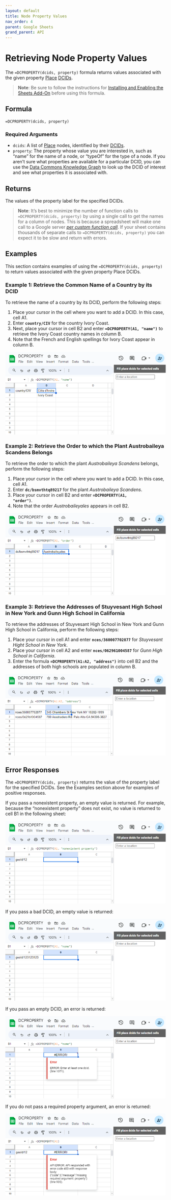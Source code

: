 ```yaml
---
layout: default
title: Node Property Values
nav_order: 4
parent: Google Sheets
grand_parent: API
---
```


# Retrieving Node Property Values

The `=DCPROPERTY(dcids, property)` formula returns values associated with the given property [Place](/glossary.html#place) [DCIDs](/glossary.html#dcid).

> **Note**:
> Be sure to follow the instructions for [Installing and Enabling the Sheets Add-On](/api/sheets/) before using this formula.

## Formula

```
=DCPROPERTY(dcids, property)
```

### Required Arguments

* `dcids`: A list of [Place](/glossary.html#place) nodes, identified by their [DCIDs](/glossary.html#dcid).
* `property`: The property whose value you are interested in,  such as “name” for the name of a node, or “typeOf” for the type of a node. If you aren’t sure what properties are available for a particular DCID, you can use the [Data Commons Knowledge Graph](https://datacommons.org/browser/)
  to look up the DCID of interest and see what properties it is associated with.

## Returns

The values of the property label for the specified DCIDs.

> **Note**:
> It’s best to minimize the number of function calls to `=DCPROPERTY(dcids, property)` by using a single call to get the names for a column of nodes. This is because a spreadsheet will make one call to a Google server [*per custom function call*](https://developers.google.com/apps-script/guides/sheets/functions#optimization). If your sheet contains thousands of separate calls to `=DCPROPERTY(dcids, property)` you can expect it to be slow and return with errors.

## Examples

This section contains examples of using the `=DCPROPERTY(dcids, property)` to return values associated with the given property Place DCIDs.

### Example 1: Retrieve the Common Name of a Country by its DCID

To retrieve the name of a country by its DCID, perform the following steps:

1. Place your cursor in the cell where you want to add a DCID. In this case, cell A1.
2. Enter <code><b>country/CIV</b></code> for the country Ivory Coast.
3. Next, place your cursor in cell B2 and enter <code><b>=DCPROPERTY(A1, "name")</b></code> to retrieve the Ivory Coast country names in column B.
4. Note that the French and English spellings for Ivory Coast appear in column B.

![Retrieve the Common Name of a Country by its DCID](/assets/images/sheets/sheets_get_property_ivory_coast.png)

### Example 2: Retrieve the Order to which the Plant Austrobaileya Scandens Belongs

To retrieve the order to which the plant *Austrobaileya Scandens* belongs, perform the following steps:

1. Place your cursor in the cell where you want to add a DCID. In this case, cell A1.
2. Enter <code><b>dc/bsmvthtq89217</b></code> for the plant *Austrobaileya Scandens*.
3. Place your cursor in cell B2 and enter <code><b>=DCPROPERTY(A1, "order")</b></code>.
4. Note that the order *Austrobaileyales* appears in cell B2.

![Retrieve the Order to which the Plant Austrobaileya Scandens Belongs](/assets/images/sheets/sheets_get_property_austrobaileyales_order.png)

### Example 3: Retrieve the Addresses of Stuyvesant High School in New York and Gunn High School in California

To retrieve the addresses of Stuyvesant High School in New York and Gunn High School in California, perform the following steps:

1. Place your cursor in cell A1 and enter <code><b>nces/360007702877</b></code> for *Stuyvesant Hight School in New York*.
2. Place your cursor in cell A2 and enter <code><b>nces/062961004587</b></code> for *Gunn High School in California*.
3. Enter the formula <code><b>=DCPROPERTY(A1:A2, "address")</b></code> into cell B2 and the addresses of both high schools are populated in column B.

![Retrieve the Addresses of Stuyvesant High School in New York and Gunn High School in California](/assets/images/sheets/sheets_get_property_school_addresses.png)


## Error Responses

The `=DCPROPERTY(dcids, property)` returns the value of the property label for the specified DCIDs. See the Examples section above for examples of positive responses.

If you pass a nonexistent property, an empty value is returned. For example, because the “nonexistent property” does not exist, no value is returned to cell B1 in the following sheet:

![Google Sheets nonexistent property return](/assets/images/sheets/sheets_get_property_bad_property.png)

If you pass a bad DCID, an empty value is returned:

![Google Sheets empty value return](/assets/images/sheets/sheets_get_property_bad_dcid.png)

If you pass an empty DCID, an error is returned:

![Google Sheets empty DCID error return](/assets/images/sheets/sheets_get_property_empty_dcid.png)

If you do not pass a required property argument, an error is returned:

![Google Sheets return for missing required property argument](/assets/images/sheets/sheets_get_property_bad_args.png)

